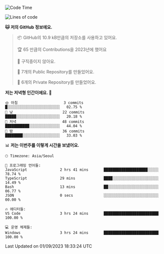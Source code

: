   <!--START_SECTION:waka-->
![Code Time](http://img.shields.io/badge/Code%20Time-192%20hrs%2059%20mins-blue)

![Lines of code](https://img.shields.io/badge/%EC%A0%80%EB%8A%94%20%EC%97%AC%ED%83%9C%EA%B9%8C%EC%A7%80%20-84.9%20thousand%20%EC%A4%84%EC%9D%98%20%EC%BD%94%EB%93%9C%EB%A5%BC%20%EC%9E%91%EC%84%B1%ED%96%88%EC%96%B4%EC%9A%94.-blue)

**🐱 저의 GitHub 정보에요.** 

> 📦 GitHub의 10.9 kB만큼의 저장소를 사용하고 있어요. 
 > 
> 🏆 65 만큼의 Contributions을 2023년에 했어요
 > 
> 🚫 구직중이지 않아요.
 > 
> 📜 7개의 Public Repository를 만들었어요. 
 > 
> 🔑 6개의 Private Repository를 만들었어요. 
 > 
**저는 저녁형 인간이에요. 🦉** 

```text
🌞 아침                     3 commits           █░░░░░░░░░░░░░░░░░░░░░░░░   02.75 % 
🌆 낮　                     22 commits          █████░░░░░░░░░░░░░░░░░░░░   20.18 % 
🌃 저녁                     48 commits          ███████████░░░░░░░░░░░░░░   44.04 % 
🌙 밤　                     36 commits          ████████░░░░░░░░░░░░░░░░░   33.03 % 
```


📊 **저는 이번주를 이렇게 시간을 보냈어요.** 

```text
🕑︎ Timezone: Asia/Seoul

💬 프로그래밍 언어들: 
JavaScript               2 hrs 41 mins       ████████████████████░░░░░   78.74 % 
TypeScript               29 mins             ████░░░░░░░░░░░░░░░░░░░░░   14.49 % 
Bash                     13 mins             ██░░░░░░░░░░░░░░░░░░░░░░░   06.77 % 
JSON                     0 secs              ░░░░░░░░░░░░░░░░░░░░░░░░░   00.00 % 

🔥 에디터들: 
VS Code                  3 hrs 24 mins       █████████████████████████   100.00 % 

💻 운영 체제들: 
Windows                  3 hrs 24 mins       █████████████████████████   100.00 % 
```


 Last Updated on 01/09/2023 18:33:24 UTC
<!--END_SECTION:waka-->
